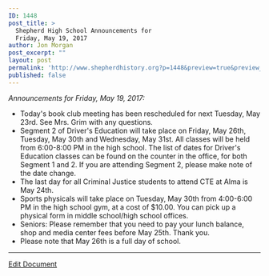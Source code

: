 ```yaml
---
ID: 1448
post_title: >
  Shepherd High School Announcements for
  Friday, May 19, 2017
author: Jon Morgan
post_excerpt: ""
layout: post
permalink: 'http://www.shepherdhistory.org?p=1448&preview=true&preview_id=1448'
published: false
---
```

<i>Announcements for Friday, May 19, 2017:</i>
<ul>
 	<li>Today's book club meeting has been rescheduled for next Tuesday, May 23rd. See Mrs. Grim with any questions.</li>
 	<li>Segment 2 of Driver's Education will take place on Friday, May 26th, Tuesday, May 30th and Wednesday, May 31st. All classes will be held from 6:00-8:00 PM in the high school. The list of dates for Driver's Education classes can be found on the counter in the office, for both Segment 1 and 2. If you are attending Segment 2, please make note of the date change.</li>
 	<li>The last day for all Criminal Justice students to attend CTE at Alma is May 24th.</li>
 	<li>Sports physicals will take place on Tuesday, May 30th from 4:00-6:00 PM in the high school gym, at a cost of $10.00. You can pick up a physical form in middle school/high school offices.</li>
 	<li>Seniors: Please remember that you need to pay your lunch balance, shop and media center fees before May 25th. Thank you.</li>
 	<li>Please note that May 26th is a full day of school.</li>
</ul>

<hr />

<a href="https://docs.google.com/document/d/1QRvZa-U7Yo1_bhoA-oFpsgPNHaUSYI_WwLafA2f5MeM/edit?usp=sharing">Edit Document</a>
